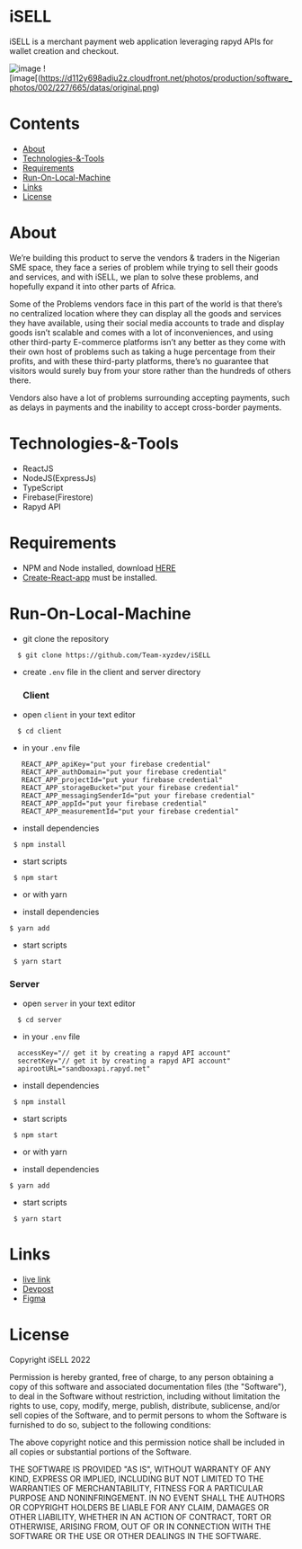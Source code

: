 # iSELL
iSELL is a merchant payment web application leveraging rapyd APIs for wallet creation and checkout.

![image](https://i.postimg.cc/k46y3sNx/rsz-original.png)
![image[(https://d112y698adiu2z.cloudfront.net/photos/production/software_photos/002/227/665/datas/original.png)

Contents
=================
<!--ts-->
* [About](#About)
* [Technologies-&-Tools](#Technologies-&-Tools)
* [Requirements](#Requirements)
* [Run-On-Local-Machine](#Run-On-Local-Machine)
* [Links](#Links)
* [License](#License)
<!--te-->

About
============
We’re building this product to serve the vendors & traders in the Nigerian SME space, they face a series of problem while trying to sell their goods and services, and with iSELL, we plan to solve these problems, and hopefully expand it into other parts of Africa.

Some of the Problems vendors face in this part of the world is that there’s no centralized location where they can display all the goods and services they have available, using their social media accounts to trade and display goods isn’t scalable and comes with a lot of inconveniences, and using other third-party E-commerce platforms isn’t any better as they come with their own host of problems such as taking a huge percentage from their profits, and with these third-party platforms, there’s no guarantee that visitors would surely buy from your store rather than the hundreds of others there.

Vendors also have a lot of problems surrounding accepting payments, such as delays in payments and the inability to accept cross-border payments.

Technologies-&-Tools
============
- ReactJS
- NodeJS(ExpressJs)
- TypeScript
- Firebase(Firestore)
- Rapyd API

Requirements
============
* NPM and Node installed, download [HERE](https://phoenixnap.com/kb/install-node-js-npm-on-windows)
* [Create-React-app](https://reactjs.org/docs/create-a-new-react-app.html) must be installed.


Run-On-Local-Machine
============
* git clone the repository

```
  $ git clone https://github.com/Team-xyzdev/iSELL
```
* create `.env` file in the client and server directory



  ### Client

* open `client` in your text editor

```
  $ cd client
```

* in your `.env` file

```
   REACT_APP_apiKey="put your firebase credential"
   REACT_APP_authDomain="put your firebase credential"
   REACT_APP_projectId="put your firebase credential"
   REACT_APP_storageBucket="put your firebase credential"
   REACT_APP_messagingSenderId="put your firebase credential"
   REACT_APP_appId="put your firebase credential"
   REACT_APP_measurementId="put your firebase credential"
```

- install dependencies 
```
 $ npm install
```
- start scripts

```
 $ npm start
```

* or with yarn

- install dependencies 
```
$ yarn add
```
- start scripts
```
 $ yarn start
```

  ### Server
   
* open `server` in your text editor

```
  $ cd server
```

* in your `.env` file

```
  accessKey="// get it by creating a rapyd API account"
  secretKey="// get it by creating a rapyd API account"
  apirootURL="sandboxapi.rapyd.net"
```

- install dependencies 
```
 $ npm install
```
- start scripts

```
 $ npm start
```

* or with yarn

- install dependencies 
```
$ yarn add
```
- start scripts
```
 $ yarn start
```
Links
============
* [live link](https://i-sell.netlify.app/)
* [Devpost](https://devpost.com/software/isell)
* [Figma](https://www.figma.com/file/ZbSmB7scxfoeWxkgybsfpL/iSell?node-id=263%3A492)


License
============

Copyright iSELL 2022

Permission is hereby granted, free of charge, to any person obtaining a copy of this software and associated documentation files (the "Software"), to deal in the Software without restriction, including without limitation the rights to use, copy, modify, merge, publish, distribute, sublicense, and/or sell copies of the Software, and to permit persons to whom the Software is furnished to do so, subject to the following conditions:

The above copyright notice and this permission notice shall be included in all copies or substantial portions of the Software.

THE SOFTWARE IS PROVIDED "AS IS", WITHOUT WARRANTY OF ANY KIND, EXPRESS OR IMPLIED, INCLUDING BUT NOT LIMITED TO THE WARRANTIES OF MERCHANTABILITY, FITNESS FOR A PARTICULAR PURPOSE AND NONINFRINGEMENT. IN NO EVENT SHALL THE AUTHORS OR COPYRIGHT HOLDERS BE LIABLE FOR ANY CLAIM, DAMAGES OR OTHER LIABILITY, WHETHER IN AN ACTION OF CONTRACT, TORT OR OTHERWISE, ARISING FROM, OUT OF OR IN CONNECTION WITH THE SOFTWARE OR THE USE OR OTHER DEALINGS IN THE SOFTWARE.
